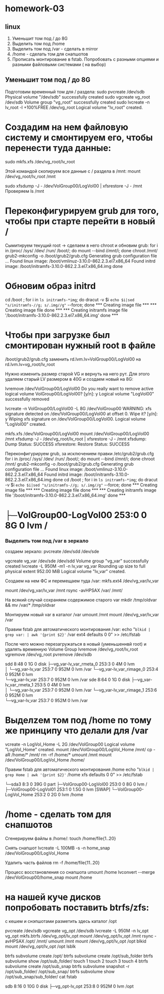 # homework-03

## linux

1) Уменьшит том под / до 8G
2) Выделить том под /home
3) Выделить том под /var - сделать в mirror
4) /home - сделать том для снапшотов
5) Прописать монтирование в fstab. Попробовать с разными опциями и разными
файловыми системами ( на выбор)


## Уменьшит том под / до 8G

Подготовим временный том для / раздела:
sudo pvcreate /dev/sdb
  Physical volume "/dev/sdb" successfully created
sudo vgcreate vg_root /dev/sdb
  Volume group "vg_root" successfully created
sudo lvcreate -n lv_root -l +100%FREE /dev/vg_root
  Logical volume "lv_root" created.

# Создадим на нем файловую систему и смонтируем его, чтобы перенести туда данные:
sudo mkfs.xfs /dev/vg_root/lv_root

Этой командой скопируем все данные с / раздела в /mnt:
mount /dev/vg_root/lv_root /mnt

sudo xfsdump -J - /dev/VolGroup00/LogVol00 | xfsrestore -J - /mnt
Проверяем  ls /mnt

# Переконфигурируем grub для того, чтобы при старте перейти в новый /

Сымитируем текущий root -> сделаем в него chroot и обновим grub:
  for i in /proc/ /sys/ /dev/ /run/ /boot/; do mount --bind $i /mnt/$i; done
  chroot /mnt/
  grub2-mkconfig -o /boot/grub2/grub.cfg
Generating grub configuration file ...
Found linux image: /boot/vmlinuz-3.10.0-862.2.3.el7.x86_64
Found initrd image: /boot/initramfs-3.10.0-862.2.3.el7.x86_64.img
done

# Обновим образ initrd
  cd /boot ; for i in `ls initramfs-*img`; do dracut -v $i `echo $i|sed "s/initramfs-//g; s/.img//g"` --force; done
*** Creating image file ***
*** Creating image file done ***
*** Creating initramfs image file '/boot/initramfs-3.10.0-862.2.3.el7.x86_64.img' done ***

# Чтобы при загрузке был смонтирован нужный root в файле
/boot/grub2/grub.cfg заменить rd.lvm.lv=VolGroup00/LogVol00 на rd.lvm.lv=vg_root/lv_root

Нужно изменить размер старой VG и вернуть на него рут. Для этого удаляем
старый LV размером в 40G и создаем новый на 8G:

lvremove /dev/VolGroup00/LogVol00
    Do you really want to remove active logical volume VolGroup00/LogVol00? [y/n]: y
   Logical volume "LogVol00" successfully removed

 lvcreate -n VolGroup00/LogVol00 -L 8G /dev/VolGroup00
    WARNING: xfs signature detected on /dev/VolGroup00/LogVol00 at offset 0. Wipe it? [y/n]: y
   Wiping xfs signature on /dev/VolGroup00/LogVol00.
   Logical volume "LogVol00" created.

mkfs.xfs /dev/VolGroup00/LogVol00
mount /dev/VolGroup00/LogVol00 /mnt
xfsdump -J - /dev/vg_root/lv_root | xfsrestore -J - /mnt
    xfsdump: Dump Status: SUCCESS
    xfsrestore: Restore Status: SUCCESS

Переконфигурируем grub, за исключением правки /etc/grub2/grub.cfg
for i in /proc/ /sys/ /dev/ /run/ /boot/; do mount --bind $i /mnt/$i; done
chroot /mnt/
grub2-mkconfig -o /boot/grub2/grub.cfg
    Generating grub configuration file ...
    Found linux image: /boot/vmlinuz-3.10.0-862.2.3.el7.x86_64
    Found initrd image: /boot/initramfs-3.10.0-862.2.3.el7.x86_64.img
    done
cd /boot ; for i in `ls initramfs-*img`; do dracut -v $i `echo $i|sed "s/initramfs-//g; s/.img//g"` --force; done
    *** Creating image file ***
    *** Creating image file done ***
    *** Creating initramfs image file '/boot/initramfs-3.10.0-862.2.3.el7.x86_64.img' done ***

# ├─VolGroup00-LogVol00    253:0    0    8G  0 lvm  /

### Выделить том под /var в зеркало

создаем зеркало:
pvcreate /dev/sdd /dev/sde

vgcreate vg_var /dev/sde /dev/sdd
   Volume group "vg_var" successfully created
lvcreate -L 950M -m1 -n lv_var vg_var
    Rounding up size to full physical extent 952.00 MiB
   Logical volume "lv_var" created.

Создаем на нем ФС и перемещаем туда /var:
mkfs.ext4 /dev/vg_var/lv_var

mount /dev/vg_var/lv_var /mnt
rsync -avHPSAX /var/ /mnt/

На всякий случай сохраняем содержимое старого var
mkdir /tmp/oldvar && mv /var/* /tmp/oldvar

Монтируем новый var в каталог /var
umount /mnt
mount /dev/vg_var/lv_var /var

Правим fstab для автоматического монтирования /var:
echo "`blkid | grep var: | awk '{print $2}'` /var ext4 defaults 0 0" >> /etc/fstab

После чего можно перезагружаться в новый (уменьшеннвй root) и удалять
временную Volume Group
lvremove /dev/vg_root/lv_root
vgremove /dev/vg_root
pvremove /dev/sdb


sdd                          8:48   0    1G  0 disk 
├─vg_var-lv_var_rmeta_0    253:3    0    4M  0 lvm  
│ └─vg_var-lv_var          253:7    0  952M  0 lvm  /var
└─vg_var-lv_var_rimage_0   253:4    0  952M  0 lvm  
  └─vg_var-lv_var          253:7    0  952M  0 lvm  /var
sde                          8:64   0    1G  0 disk 
├─vg_var-lv_var_rmeta_1    253:5    0    4M  0 lvm  
│ └─vg_var-lv_var          253:7    0  952M  0 lvm  /var
└─vg_var-lv_var_rimage_1   253:6    0  952M  0 lvm  
  └─vg_var-lv_var          253:7    0  952M  0 lvm  /var



# Выделzем том под /home по тому же принципу что делали для /var

vcreate -n LogVol_Home -L 2G /dev/VolGroup00
   Logical volume "LogVol_Home" created.
mount /dev/VolGroup00/LogVol_Home /mnt/
cp -aR /home/* /mnt/ 
rm -rf /home/*
umount /mnt
mount /dev/VolGroup00/LogVol_Home /home/

Правим fstab для автоматического монтирования /home
echo "`blkid | grep Home | awk '{print $2}'` /home xfs defaults 0 0" >> /etc/fstab

└─sda3                       8:3    0   39G  0 part 
  ├─VolGroup00-LogVol00    253:0    0    8G  0 lvm  /
  ├─VolGroup00-LogVol01    253:1    0  1.5G  0 lvm  [SWAP]
  └─VolGroup00-LogVol_Home 253:2    0    2G  0 lvm  /home


# /home - сделать том для снапшотов

Сгенерируем файлы в /home/:
touch /home/file{1..20}

Снять снапшот
 lvcreate -L 100MB -s -n home_snap /dev/VolGroup00/LogVol_Home
 
Удалить часть файлов
rm -f /home/file{11..20}

Процесс восстановления со снапшота
umount /home
lvconvert --merge /dev/VolGroup00/home_snap
mount /home


# на нашей куче дисков попробовать поставить btrfs/zfs:

с кешем и снэпшотами
разметить здесь каталог /opt

pvcreate /dev/sdb
vgcreate vg_opt /dev/sdb
lvcreate -L 950M -n lv_opt vg_opt
mkfs.btrfs /dev/vg_opt/lv_opt
mount /dev/vg_opt/lv_opt /mnt
rsync -avHPSAX /opt/ /mnt/
umount /mnt
mount /dev/vg_opt/lv_opt /opt
blkid
mount /dev/vg_opt/lv_opt /opt
lsblk

btrfs subvolume create /opt/
btrfs subvolume create /opt/sub_folder
btrfs subvolume show /opt/sub_folder/
touch 1
touch 2
touch 3
touch 4
btrfs subvolume create /opt/sub_snap
btrfs subvolume snapshot -r /opt/sub_folder/ /opt/sub_snap/
btrfs subvolume show /opt/sub_snap/sub_folder/
cat fstab



sdb                          8:16   0   10G  0 disk 
├─vg_opt-lv_opt            253:8    0  952M  0 lvm  /opt


